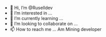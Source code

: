 - 👋 Hi, I’m @Ruselldev
- 👀 I’m interested in ...
- 🌱 I’m currently learning ...
- 💞️ I’m looking to collaborate on ...
- 📫 How to reach me ...
 Am Mining developer
<!---
Ruselldev/Ruselldev is a ✨ special ✨ repository because its `README.md` (this file) appears on your GitHub profile.
You can click the Preview link to take a look at your changes.
--->
